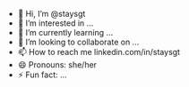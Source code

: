 - 👋 Hi, I’m @staysgt
- 👀 I’m interested in ...
- 🌱 I’m currently learning ...
- 💞️ I’m looking to collaborate on ...
- 📫 How to reach me linkedin.com/in/staysgt
- 😄 Pronouns: she/her
- ⚡ Fun fact: ...

<!---
staysgt/staysgt is a ✨ special ✨ repository because its `README.md` (this file) appears on your GitHub profile.
You can click the Preview link to take a look at your changes.
--->
